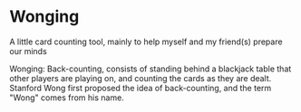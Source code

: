 Wonging
=======

A little card counting tool, mainly to help myself and my friend(s) prepare our minds

Wonging: Back-counting, consists of standing behind a blackjack table that other players are playing on, and counting the cards as they are dealt. Stanford Wong first proposed the idea of back-counting, and the term "Wong" comes from his name.
